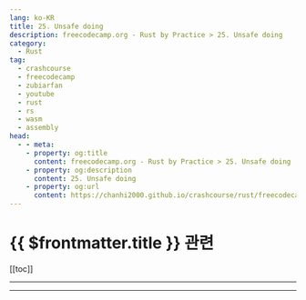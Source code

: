 ```yaml
---
lang: ko-KR
title: 25. Unsafe doing
description: freecodecamp.org - Rust by Practice > 25. Unsafe doing
category: 
  - Rust
tag: 
  - crashcourse
  - freecodecamp
  - zubiarfan
  - youtube
  - rust
  - rs
  - wasm
  - assembly
head:
  - - meta:
    - property: og:title
      content: freecodecamp.org - Rust by Practice > 25. Unsafe doing
    - property: og:description
      content: 25. Unsafe doing
    - property: og:url
      content: https://chanhi2000.github.io/crashcourse/rust/freecodecamp-rust-by-practice/25.html
---
```


# {{ $frontmatter.title }} 관련

[[toc]]

---

---

<TagLinks />